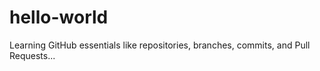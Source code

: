 # hello-world
Learning GitHub essentials like repositories, branches, commits, and Pull Requests...
